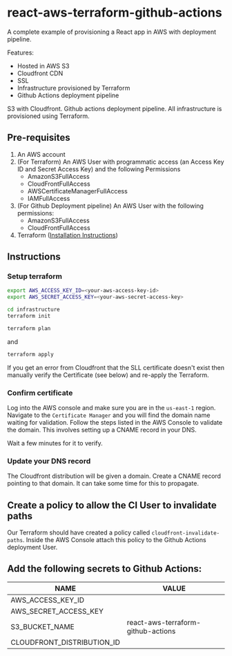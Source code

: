 # react-aws-terraform-github-actions

A complete example of provisioning a React app in AWS with deployment pipeline.

Features:

* Hosted in AWS S3
* Cloudfront CDN
* SSL
* Infrastructure provisioned by Terraform
* Github Actions deployment pipeline

S3 with Cloudfront. Github actions deployment pipeline. All infrastructure is provisioned using Terraform.

## Pre-requisites

1) An AWS account 
2) (For Terraform) An AWS User with programmatic access (an Access Key ID and Secret Access Key) and the following Permissions
   - AmazonS3FullAccess
   - CloudFrontFullAccess
   - AWSCertificateManagerFullAccess
   - IAMFullAccess
2) (For Github Deployment pipeline) An AWS User with the following permissions:
   - AmazonS3FullAccess 
   - CloudFrontFullAccess
2) Terraform ([Installation Instructions](https://www.terraform.io/downloads.html)) 

## Instructions

### Setup terraform

```bash
export AWS_ACCESS_KEY_ID=<your-aws-access-key-id>
export AWS_SECRET_ACCESS_KEY=<your-aws-secret-access-key>
```

```bash
cd infrastructure
terraform init
```

```bash
terraform plan
```

and

```bash
terraform apply
```

If you get an error from Cloudfront that the SLL certificate doesn't exist then manually verify the Certificate (see below) and re-apply the Terraform.

### Confirm certificate

Log into the AWS console and make sure you are in the `us-east-1` region. Navigate to the `Certificate Manager` and you will find the domain name waiting for validation. Follow the steps listed in the AWS Console to validate the domain. This involves setting up a CNAME record in your DNS.

Wait a few minutes for it to verify.


### Update your DNS record 

The Cloudfront distribution will be given a domain. Create a CNAME record pointing to that domain. It can take some time for this to propagate.

## Create a policy to allow the CI User to invalidate paths

Our Terraform should have created a policy called `cloudfront-invalidate-paths`. Inside the AWS Console attach this policy to the Github Actions deployment User.

## Add the following secrets to Github Actions:

| NAME | VALUE |
| ---- | ----- |
| AWS_ACCESS_KEY_ID | <access-key-id> |
| AWS_SECRET_ACCESS_KEY | <secret-key> |
| S3_BUCKET_NAME | react-aws-terraform-github-actions |
| CLOUDFRONT_DISTRIBUTION_ID | <cloudfront-distribution-id> |


